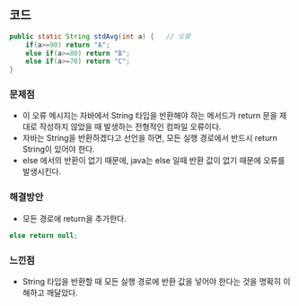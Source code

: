 ## 코드
```java
public static String stdAvg(int a) {   // 오류
    if(a>=90) return "A";
    else if(a>=80) return "B";
    else if(a>=70) return "C";
}
```

### 문제점
- 이 오류 메시지는 자바에서 String 타입을 반환해야 하는 메서드가 return 문을 제대로 작성하지 않았을 때 발생하는 전형적인 컴파일 오류이다.
- 자바는 String을 반환하겠다고 선언을 하면, 모든 실행 경로에서 반드시 return String이 있어야 한다.
- else 에서의 반환이 없기 때문에, java는 else 일때 반환 값이 없기 때문에 오류를 발생시킨다.

### 해결방안
- 모든 경로에 return을 추가한다.
```java
else return null;
```
### 느낀점
- String 타입을 반환할 때 모든 실행 경로에 반환 값을 넣어야 한다는 것을 명확히 이해하고 깨달았다.